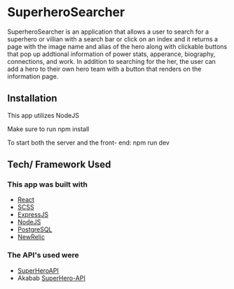 # SuperheroSearcher

SuperheroSearcher is an application that allows a user to search for a superhero or villian with a search bar or click on an index and it returns a page with the image name and alias of the hero along with clickable buttons that pop up addtional information of power stats, apperance, biography, connections, and work. In addition to searching for the her, the user can add a hero to their own hero team with a button that renders on the information page.

## Installation

This app utilizes NodeJS

Make sure to run npm install

To start both the server and the front- end: npm run dev

## Tech/ Framework Used

### This app was built with
- [React](https://reactjs.org/)
- [SCSS](https://sass-lang.com/documentation/syntax)
- [ExpressJS](https://expressjs.com/)
- [NodeJS](https://nodejs.org/en/)
- [PostgreSQL](https://www.postgresql.org/)
- [NewRelic](https://newrelic.com/)

### The API's used were
- [SuperHeroAPI](https://superheroapi.com/index.html)
- Akabab [SuperHero-API]()

